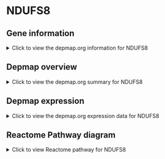 <h1>NDUFS8</h1>

<h2>Gene information</h2>
<details>
  <summary>Click to view the depmap.org information for NDUFS8</summary>
  <iframe src="https://depmap.org/portal/gene/NDUFS8?tab=about" style="border:none;width:100%;height:800px"></iframe>
</details>

<h2>Depmap overview</h2>
<details>
  <summary>Click to view the depmap.org summary for NDUFS8</summary>
  <iframe src="https://depmap.org/portal/gene/NDUFS8?tab=overview" style="border:none;width:100%;height:800px"></iframe>
</details>

<h2>Depmap expression</h2>
<details>
  <summary>Click to view the depmap.org expression data for NDUFS8</summary>
  <iframe src="https://depmap.org/portal/gene/NDUFS8?tab=characterization" style="border:none;width:100%;height:800px"></iframe>
</details>



<h2>Reactome Pathway diagram</h2>
<details>
  <summary>Click to view Reactome pathway for NDUFS8</summary>
  <p>Complex I biogenesis</p>
  <iframe src="https://reactome.org/PathwayBrowser/#/R-HSA-6799198" style="border:none;width:100%;height:800px"></iframe>
</details>




